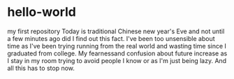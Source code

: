 # hello-world
my first repository
Today is traditional Chinese new year's Eve and not until a few minutes ago did I find out this fact. I've been too unsensible about time as I've been trying running from the real  world and wasting time since I graduated from college. My fearnessand confusion about future increase as I stay in my room trying to avoid people I know or as I'm just being lazy. And all this has to stop now.
